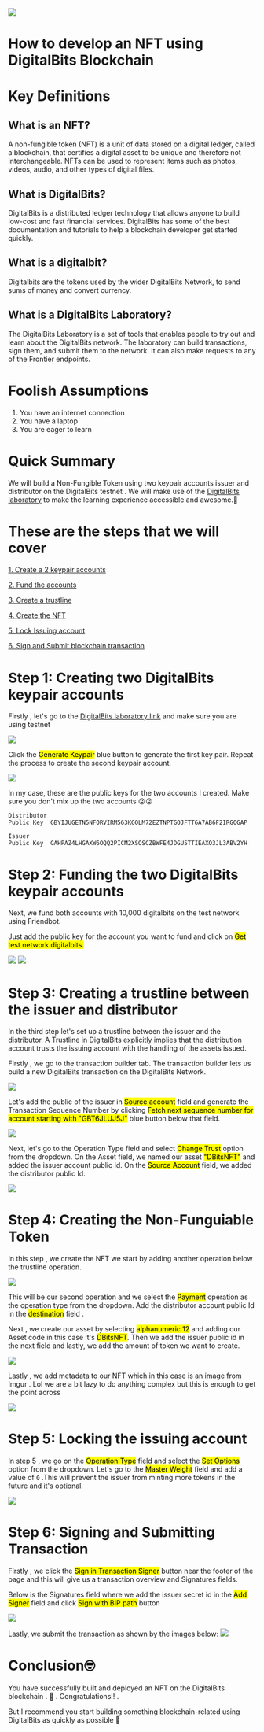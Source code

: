 <img src="./img/logo.webp" />

# How to develop an NFT using DigitalBits Blockchain 

# Key Definitions 
## What is an NFT? 

A non-fungible token (NFT) is a unit of data stored on a digital ledger, called a blockchain, that certifies a digital asset to be unique and therefore not interchangeable. NFTs can be used to represent items such as photos, videos, audio, and other types of digital files.

##  What is DigitalBits? 

DigitalBits is a distributed ledger technology that allows anyone to build low-cost and fast financial services. DigitalBits has some of the best documentation and tutorials to help a blockchain developer get started quickly.

## What is a digitalbit? 

Digitalbits are the tokens used by the wider DigitalBits Network, to send sums of money and convert currency.

##  What is a DigitalBits Laboratory? 

The DigitalBits Laboratory is a set of tools that enables people to try out and learn about the DigitalBits network. The laboratory can build transactions, sign them, and submit them to the network. It can also make requests to any of the Frontier endpoints.

#  Foolish Assumptions 

1. You have an internet connection
2. You have a laptop
3. You are eager to learn

#  Quick Summary 

We will build a Non-Fungible Token using two keypair accounts issuer and distributor on the DigitalBits testnet . We will make use of the [DigitalBits laboratory](https://laboratory.livenet.DigitalBits.io/) to make the learning experience accessible and awesome.🤗

#  These are the steps that we will cover 

[1. Create a 2 keypair accounts](#step-1-creating-two-digitalbits-keypair-accounts)

[2. Fund the accounts](#step-2-funding-the-two-digitalbits-keypair-accounts)

[3. Create a trustline](#step-3-creating-a-trustline-between-the-issuer-and-distributor)

[4. Create the NFT](#step-4-creating-the-non-funguiable-token)

[5. Lock Issuing account](#step-5-locking-the-issuing-account)

[6. Sign and Submit blockchain transaction](#step-6-signing-and-submitting-transaction)
#  Step 1: Creating two DigitalBits keypair accounts 

Firstly , let's go to the [DigitalBits laboratory link](https://laboratory.livenet.digitalbits.io/) and make sure you are using testnet 

<img src="./img/lab.png" />


Click the <mark>Generate Keypair</mark> blue button to generate the first key pair. Repeat the process to create the second keypair account.

<img src="./img/gen_key.png" />

In my case, these are the public keys for the two accounts I created. Make sure you don't mix up the two accounts 😜😜

```text
Distributor
Public Key	GBYIJUGETN5NFORVIRM563KGOLM72EZTNPTGOJFTT6A7AB6F2IRGOGAP

Issuer
Public Key	GAHPAZ4LHGAXW6OQQ2PICM2XSOSCZBWFE4JDGU5TTIEAXO3JL3ABV2YH
```

# Step 2: Funding the two DigitalBits keypair accounts

Next, we fund both accounts with 10,000 digitalbits on the test network using Friendbot.

Just add the public key for the account you want to fund and click on <mark>Get test network digitalbits.</mark>

<img src="./img/fund1.png" />

<img src="./img/fund2.png" />

# Step 3: Creating a trustline between the issuer and distributor 
In the third step let's set up a trustline between the issuer and the distributor. A Trustline in DigitalBits explicitly implies that the distribution account trusts the issuing account with the handling of the assets issued.

Firstly , we go to the transaction builder tab. The transaction builder lets us build a new DigitalBits transaction on the DigitalBits Network.

<img src="./img/builder.png" />


Let's add the public of the issuer in <mark>Source account</mark> field and generate the Transaction Sequence Number by clicking <mark>Fetch next sequence number for account starting with "GBT6JLUJ5J"</mark> blue button below that field.

<img src="./img/builder1.png" />

Next, let's go to the Operation Type field and select <mark>Change Trust</mark> option from the dropdown. On the Asset field, we named our asset <mark>"DBitsNFT"</mark> and added the issuer account public Id. On the <mark>Source Account</mark> field, we added the distributor public Id.

<img src="./img/builder2.png" />


# Step 4: Creating the Non-Funguiable Token 

In this step , we create the NFT we start by adding another operation below the trustline operation.

<img src="./img/add-operation.png" />

This will be our second operation and we select the <mark>Payment</mark> operation as the operation type from the dropdown. Add the distributor account public Id in the <mark>destination</mark> field .

Next , we create our asset by selecting <mark>alphanumeric 12</mark> and adding our Asset code in this case it's <mark>DBitsNFT</mark>. Then we add the issuer public id in the next field and lastly, we add the amount of token we want to create.

<img src="./img/builder3.png" />

Lastly , we add metadata to our NFT which in this case is an image from Imgur . Lol we are a bit lazy to do anything complex but this is enough to get the point across

<img src="./img/builder4.png" />

#  Step 5: Locking the issuing account 

In step 5 , we go on the <mark>Operation Type</mark> field and select the <mark>Set Options</mark> option from the dropdown. Let's go to the <mark>Master Weight</mark> field and add a value of `0` .This will prevent the issuer from minting more tokens in the future and it's optional.

<img src="./img/builder5.png" />

#  Step 6: Signing and Submitting Transaction 

Firstly , we click the <mark>Sign in Transaction Signer</mark> button near the footer of the page and this will
give us a transaction overview and Signatures fields.

Below is the Signatures field where we add the issuer secret id in the <mark>Add Signer</mark> field and click <mark>Sign with BIP path</mark> button 

<img src="./img/signature.png" />


Lastly, we submit the transaction as shown by the images below: 
<img src="./img/signed1.png" />

# Conclusion🤓 

You have successfully built and deployed an NFT on the DigitalBits blockchain . 🚀 . Congratulations!! .

But I recommend you start building something blockchain-related using DigitalBits as quickly as possible 🦾 